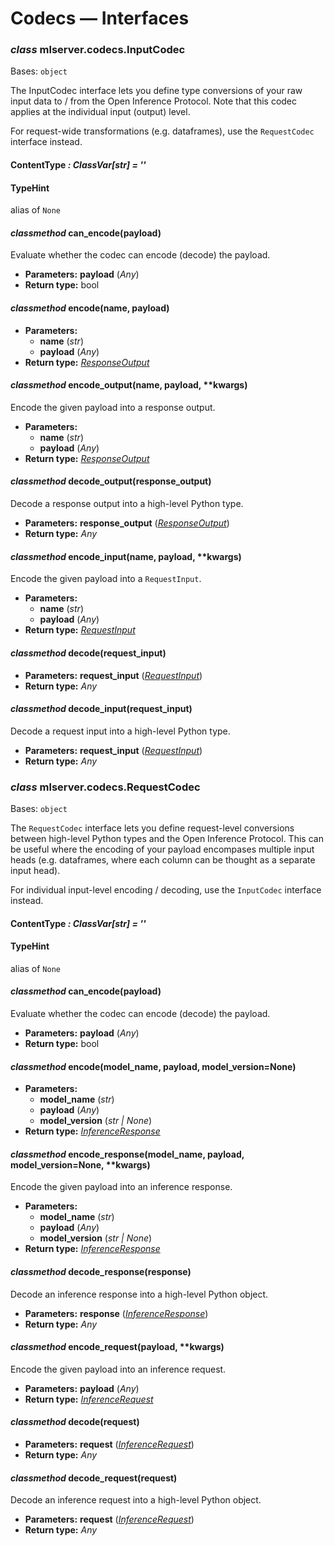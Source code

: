 # Codecs — Interfaces

### *class* mlserver.codecs.InputCodec

Bases: `object`

The InputCodec interface lets you define type conversions of your raw input
data to / from the Open Inference Protocol.
Note that this codec applies at the individual input (output) level.

For request-wide transformations (e.g. dataframes), use the
`RequestCodec` interface instead.

#### ContentType *: ClassVar[str]* *= ''*

#### TypeHint

alias of `None`

#### *classmethod* can_encode(payload)

Evaluate whether the codec can encode (decode) the payload.

* **Parameters:**
  **payload** (*Any*)
* **Return type:**
  bool

#### *classmethod* encode(name, payload)

* **Parameters:**
  * **name** (*str*)
  * **payload** (*Any*)
* **Return type:**
  [*ResponseOutput*](types.md#mlserver.types.ResponseOutput)

#### *classmethod* encode_output(name, payload, \*\*kwargs)

Encode the given payload into a response output.

* **Parameters:**
  * **name** (*str*)
  * **payload** (*Any*)
* **Return type:**
  [*ResponseOutput*](types.md#mlserver.types.ResponseOutput)

#### *classmethod* decode_output(response_output)

Decode a response output into a high-level Python type.

* **Parameters:**
  **response_output** ([*ResponseOutput*](types.md#mlserver.types.ResponseOutput))
* **Return type:**
  *Any*

#### *classmethod* encode_input(name, payload, \*\*kwargs)

Encode the given payload into a `RequestInput`.

* **Parameters:**
  * **name** (*str*)
  * **payload** (*Any*)
* **Return type:**
  [*RequestInput*](types.md#mlserver.types.RequestInput)

#### *classmethod* decode(request_input)

* **Parameters:**
  **request_input** ([*RequestInput*](types.md#mlserver.types.RequestInput))
* **Return type:**
  *Any*

#### *classmethod* decode_input(request_input)

Decode a request input into a high-level Python type.

* **Parameters:**
  **request_input** ([*RequestInput*](types.md#mlserver.types.RequestInput))
* **Return type:**
  *Any*

### *class* mlserver.codecs.RequestCodec

Bases: `object`

The `RequestCodec` interface lets you define request-level conversions
between high-level Python types and the Open Inference Protocol.
This can be useful where the encoding of your payload encompases multiple
input heads (e.g. dataframes, where each column can be thought as a
separate input head).

For individual input-level encoding / decoding, use the `InputCodec`
interface instead.

#### ContentType *: ClassVar[str]* *= ''*

#### TypeHint

alias of `None`

#### *classmethod* can_encode(payload)

Evaluate whether the codec can encode (decode) the payload.

* **Parameters:**
  **payload** (*Any*)
* **Return type:**
  bool

#### *classmethod* encode(model_name, payload, model_version=None)

* **Parameters:**
  * **model_name** (*str*)
  * **payload** (*Any*)
  * **model_version** (*str* *|* *None*)
* **Return type:**
  [*InferenceResponse*](types.md#mlserver.types.InferenceResponse)

#### *classmethod* encode_response(model_name, payload, model_version=None, \*\*kwargs)

Encode the given payload into an inference response.

* **Parameters:**
  * **model_name** (*str*)
  * **payload** (*Any*)
  * **model_version** (*str* *|* *None*)
* **Return type:**
  [*InferenceResponse*](types.md#mlserver.types.InferenceResponse)

#### *classmethod* decode_response(response)

Decode an inference response into a high-level Python object.

* **Parameters:**
  **response** ([*InferenceResponse*](types.md#mlserver.types.InferenceResponse))
* **Return type:**
  *Any*

#### *classmethod* encode_request(payload, \*\*kwargs)

Encode the given payload into an inference request.

* **Parameters:**
  **payload** (*Any*)
* **Return type:**
  [*InferenceRequest*](types.md#mlserver.types.InferenceRequest)

#### *classmethod* decode(request)

* **Parameters:**
  **request** ([*InferenceRequest*](types.md#mlserver.types.InferenceRequest))
* **Return type:**
  *Any*

#### *classmethod* decode_request(request)

Decode an inference request into a high-level Python object.

* **Parameters:**
  **request** ([*InferenceRequest*](types.md#mlserver.types.InferenceRequest))
* **Return type:**
  *Any*
